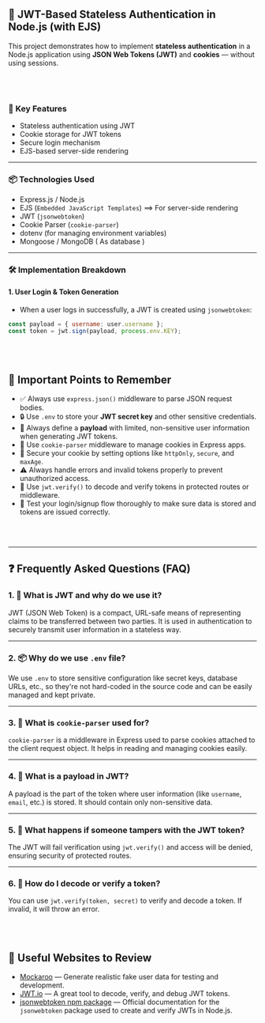 ## 🔐 JWT-Based Stateless Authentication in Node.js (with EJS)

This project demonstrates how to implement **stateless authentication** in a Node.js application using **JSON Web Tokens (JWT)** and **cookies** — without using sessions.
<br></br>
<br></br>
### 🧩 Key Features

- Stateless authentication using JWT
- Cookie storage for JWT tokens
- Secure login mechanism
- EJS-based server-side rendering

---

### 📦 Technologies Used

- Express.js / Node.js
- EJS (`Embedded JavaScript Templates`) ==> For server-side rendering
- JWT (`jsonwebtoken`)
- Cookie Parser (`cookie-parser`)
- dotenv (for managing environment variables)
- Mongoose / MongoDB ( As database )

---

### 🛠️ Implementation Breakdown

#### 1. **User Login & Token Generation**
- When a user logs in successfully, a JWT is created using `jsonwebtoken`:
```js
const payload = { username: user.username };
const token = jwt.sign(payload, process.env.KEY);
```

<br></br>


## 📌 Important Points to Remember

- ✅ Always use `express.json()` middleware to parse JSON request bodies.
- 🔒 Use `.env` to store your **JWT secret key** and other sensitive credentials.
- 🧠 Always define a **payload** with limited, non-sensitive user information when generating JWT tokens.
- 🍪 Use `cookie-parser` middleware to manage cookies in Express apps.
- 🔐 Secure your cookie by setting options like `httpOnly`, `secure`, and `maxAge`.
- ⚠️ Always handle errors and invalid tokens properly to prevent unauthorized access.
- 🔄 Use `jwt.verify()` to decode and verify tokens in protected routes or middleware.
- 🧪 Test your login/signup flow thoroughly to make sure data is stored and tokens are issued correctly.

<br><br>


---

## ❓ Frequently Asked Questions (FAQ)

### 1. 🔐 What is JWT and why do we use it?
JWT (JSON Web Token) is a compact, URL-safe means of representing claims to be transferred between two parties. It is used in authentication to securely transmit user information in a stateless way.

---

### 2. 📦 Why do we use `.env` file?
We use `.env` to store sensitive configuration like secret keys, database URLs, etc., so they're not hard-coded in the source code and can be easily managed and kept private.

---

### 3. 🍪 What is `cookie-parser` used for?
`cookie-parser` is a middleware in Express used to parse cookies attached to the client request object. It helps in reading and managing cookies easily.

---

### 4. 🧠 What is a payload in JWT?
A payload is the part of the token where user information (like `username`, `email`, etc.) is stored. It should contain only non-sensitive data.

---

### 5. 🚫 What happens if someone tampers with the JWT token?
The JWT will fail verification using `jwt.verify()` and access will be denied, ensuring security of protected routes.

---

### 6. 🔄 How do I decode or verify a token?
You can use `jwt.verify(token, secret)` to verify and decode a token. If invalid, it will throw an error.

<br><br>

## 🔗 Useful Websites to Review

- [Mockaroo](https://mockaroo.com) — Generate realistic fake user data for testing and development.
- [JWT.io](https://jwt.io) — A great tool to decode, verify, and debug JWT tokens.
- [jsonwebtoken npm package](https://www.npmjs.com/package/jsonwebtoken) — Official documentation for the `jsonwebtoken` package used to create and verify JWTs in Node.js.




